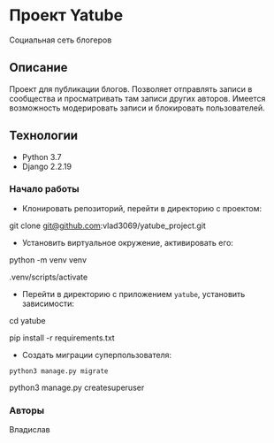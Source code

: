 # Проект Yatube

Социальная сеть блогеров

## Описание

Проект для публикации блогов. Позволяет отправлять записи в сообщества и просматривать там записи других авторов. Имеется возможность модерировать записи и блокировать пользователей.
 
## Технологии

* Python 3.7
* Django 2.2.19

### Начало работы

* Клонировать репозиторий, перейти в директорию с проектом:

git clone git@github.com:vlad3069/yatube_project.git

* Установить виртуальное окружение, активировать его:

python -m venv venv

.venv/scripts/activate

* Перейти в директорию с приложением ```yatube```, установить зависимости:

cd yatube

pip install -r requirements.txt

* Создать миграции суперпользователя:

```
python3 manage.py migrate
```
python3 manage.py createsuperuser

### Авторы

Владислав
